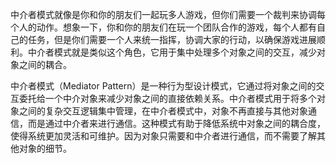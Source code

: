 中介者模式就像是你和你的朋友们一起玩多人游戏，但你们需要一个裁判来协调每个人的动作。想象一下，你和你的朋友们在玩一个团队合作的游戏，每个人都有自己的任务，但是你们需要一个人来统一指挥，协调大家的行动，以确保游戏进展顺利。中介者模式就是类似这个角色，它用于集中处理多个对象之间的交互，减少对象之间的耦合。

中介者模式（Mediator Pattern）是一种行为型设计模式，它通过将对象之间的交互委托给一个中介对象来减少对象之间的直接依赖关系。中介者模式用于将多个对象之间的复杂交互逻辑集中管理，在中介者模式中，对象不再直接与其他对象通信，而是通过中介者来进行通信。这种模式有助于降低系统中对象之间的耦合度，使得系统更加灵活和可维护。因为对象只需要和中介者进行通信，而不需要了解其他对象的细节。

